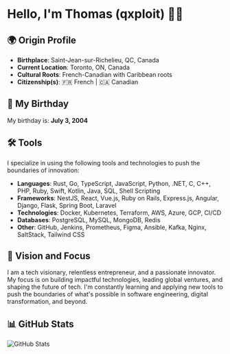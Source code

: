 # Hello, I'm Thomas (qxploit) 👋🏼

## 🌍 Origin Profile
- **Birthplace**: Saint-Jean-sur-Richelieu, QC, Canada
- **Current Location**: Toronto, ON, Canada
- **Cultural Roots**: French-Canadian with Caribbean roots
- **Citizenship(s)**: 🇫🇷 French | 🇨🇦 Canadian

## 🎂 My Birthday
My birthday is: **July 3, 2004**

## 🛠️ Tools
I specialize in using the following tools and technologies to push the boundaries of innovation:
- **Languages**: Rust, Go, TypeScript, JavaScript, Python, .NET, C, C++, PHP, Ruby, Swift, Kotlin, Java, SQL, Shell Scripting
- **Frameworks**: NestJS, React, Vue.js, Ruby on Rails, Express.js, Angular, Django, Flask, Spring Boot, Laravel
- **Technologies**: Docker, Kubernetes, Terraform, AWS, Azure, GCP, CI/CD
- **Databases**: PostgreSQL, MySQL, MongoDB, Redis
- **Other**: GitHub, Jenkins, Prometheus, Figma, Ansible, Kafka, Nginx, SaltStack, Tailwind CSS

## 🚀 Vision and Focus
I am a tech visionary, relentless entrepreneur, and a passionate innovator. My focus is on building impactful technologies, leading global ventures, and shaping the future of tech. I'm constantly learning and applying new tools to push the boundaries of what's possible in software engineering, digital transformation, and beyond.

## 📊 GitHub Stats
![GitHub Stats](https://github-readme-stats.vercel.app/api?username=qxploit&show_icons=true&hide_title=true&count_private=true&hide=prs&theme=radical)
